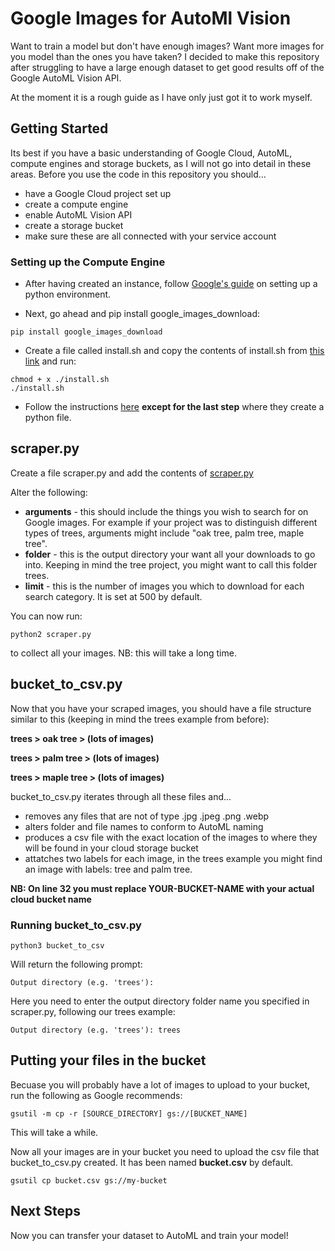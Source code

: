 # Google Images for AutoMl Vision

Want to train a model but don't have enough images? Want more images for you model than the ones you have taken? 
I decided to make this repository after struggling to have a large enough dataset to get good results off of the Google AutoML Vision API.

At the moment it is a rough guide as I have only just got it to work myself.

## Getting Started

Its best if you have a basic understanding of Google Cloud, AutoML, compute engines and storage buckets, as I will not go into detail in these areas.
Before you use the code in this repository you should...
* have a Google Cloud project set up
* create a compute engine
* enable AutoML Vision API
* create a storage bucket
* make sure these are all connected with your service account

### Setting up the Compute Engine

* After having created an instance, follow [Google's guide](https://cloud.google.com/python/setup) on setting up a python environment.

* Next, go ahead and pip install google_images_download:

```
pip install google_images_download
```

* Create a file called install.sh and copy the contents of install.sh from [this link](https://gist.github.com/ziadoz/3e8ab7e944d02fe872c3454d17af31a5) and run:

```
chmod + x ./install.sh
./install.sh
```

* Follow the instructions [here](https://christopher.su/2015/selenium-chromedriver-ubuntu/) **except for the last step** where they create a python file.

## scraper.py

Create a file scraper.py and add the contents of [scraper.py](https://github.com/SamuelBroughton/google_images_for_autoML/blob/master/scraper.py)

Alter the following:
* **arguments** - this should include the things you wish to search for on Google images. For example if your project was to distinguish different types of trees, arguments might include "oak tree, palm tree, maple tree".
* **folder** - this is the output directory your want all your downloads to go into. Keeping in mind the tree project, you might want to call this folder trees.
* **limit** - this is the number of images you which to download for each search category. It is set at 500 by default.

You can now run:

```
python2 scraper.py
```

to collect all your images. NB: this will take a long time.

## bucket_to_csv.py

Now that you have your scraped images, you should have a file structure similar to this (keeping in mind the trees example from before):

**trees > oak tree > (lots of images)**

**trees > palm tree > (lots of images)**

**trees > maple tree > (lots of images)**

bucket_to_csv.py iterates through all these files and...
* removes any files that are not of type .jpg .jpeg .png .webp
* alters folder and file names to conform to AutoML naming
* produces a csv file with the exact location of the images to where they will be found in your cloud storage bucket
* attatches two labels for each image, in the trees example you might find an image with labels: tree and palm tree.

**NB: On line 32 you must replace YOUR-BUCKET-NAME with your actual cloud bucket name**

### Running bucket_to_csv.py

```
python3 bucket_to_csv
```

Will return the following prompt:

```
Output directory (e.g. 'trees'):
```

Here you need to enter the output directory folder name you specified in scraper.py, following our trees example:

```
Output directory (e.g. 'trees'): trees
```

## Putting your files in the bucket

Becuase you will probably have a lot of images to upload to your bucket, run the following as Google recommends:

```
gsutil -m cp -r [SOURCE_DIRECTORY] gs://[BUCKET_NAME]
```

This will take a while.

Now all your images are in your bucket you need to upload the csv file that bucket_to_csv.py created. It has been named **bucket.csv** by default.

```
gsutil cp bucket.csv gs://my-bucket
```

## Next Steps

Now you can transfer your dataset to AutoML and train your model!
